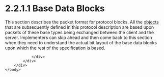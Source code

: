 <html dir="LTR" xmlns:mshelp="http://msdn.microsoft.com/mshelp" xmlns:ddue="http://ddue.schemas.microsoft.com/authoring/2003/5" xmlns:xlink="http://www.w3.org/1999/xlink" xmlns:tool="http://www.microsoft.com/tooltip">
    <head>
        <meta http-equiv="Content-Type" content="text/html; CHARSET=utf-8"></meta>
        <meta name="save" content="history"></meta>
        <title>2.2.1.1 Base Data Blocks</title>
        <xml>
            <mshelp:toctitle title="2.2.1.1 Base Data Blocks"></mshelp:toctitle>
            <mshelp:rltitle title="[MS-SSAS8]: Base Data Blocks"></mshelp:rltitle>
            <mshelp:keyword index="A" term="48b10ed4-1499-45e6-875b-f634b942f272"></mshelp:keyword>
            <mshelp:attr name="DCSext.ContentType" value="open specification"></mshelp:attr>
            <mshelp:attr name="AssetID" value="48b10ed4-1499-45e6-875b-f634b942f272"></mshelp:attr>
            <mshelp:attr name="TopicType" value="kbRef"></mshelp:attr>
            <mshelp:attr name="DCSext.Title" value="[MS-SSAS8]: Base Data Blocks" />
        </xml>
    </head>
    <body>
        <div id="header">
            <h1 class="heading">2.2.1.1 Base Data Blocks</h1>
        </div>
        <div id="mainSection">
            <div id="mainBody">
                <div id="allHistory" class="saveHistory"></div>
                <div id="sectionSection0" class="section" name="collapseableSection">
                    

<p>This section describes the packet format for protocol
blocks. All the <a href="c527450b-f5bd-424b-8c98-ba6365288f35.md#gt_8bb43a65-7a8c-4585-a7ed-23044772f8ca">objects</a>
that are subsequently defined in this protocol description are based upon
packets of these base types being exchanged between the client and the server.
Implementers can skip ahead and then come back to this section when they need
to understand the actual bit layout of the base data blocks upon which the rest
of the specification is based.</p>


                </div>
            </div>
        </div>
    </body>
</html>